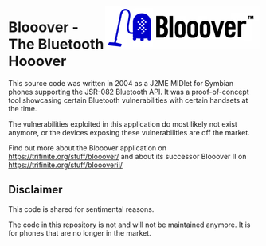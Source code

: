 <a href="https://trifinite.org/stuff/blooover/" target="_blank"><img align="right" src="/images/bloooverlogo_web.png"/></a>

# Blooover - The Bluetooth Hooover 

This source code was written in 2004 as a J2ME MIDlet for Symbian phones supporting the JSR-082 Bluetooth API. It was a proof-of-concept tool showcasing certain Bluetooth vulnerabilities with certain handsets at the time.

The vulnerabilities exploited in this application do most likely not exist anymore, or the devices exposing these vulnerabilities are off the market.

Find out more about the Blooover application on https://trifinite.org/stuff/blooover/ and about its successor Blooover II on https://trifinite.org/stuff/bloooverii/

## Disclaimer
This code is shared for sentimental reasons.

The code in this repository is not and will not be maintained anymore. It is for phones that are no longer in the market.
